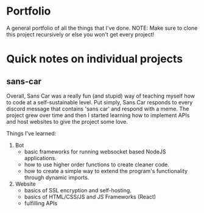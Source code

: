 # Portfolio
A general portfolio of all the things that I've done.
NOTE: Make sure to clone this project recursively or else you won't get every project!

# Quick notes on individual projects
## sans-car
Overall, Sans Car was a really fun (and stupid) way of teaching myself how to code at a self-sustainable level.
Put simply, Sans Car responds to every discord message that contains 'sans car' and respond with a meme.
The project grew over time and then I started learning how to implement APIs and host websites to give the project some love.

Things I've learned: 
1. Bot
    * basic frameworks for running websocket based NodeJS applications.
    * how to use higher order functions to create cleaner code.
    * how to create a simple way to extend the program's functionality through dynamic imports.
2. Website
    * basics of SSL encryption and self-hosting.
    * basics of HTML/CSS/JS and JS Frameworks (React)
    * fulfilling APIs
